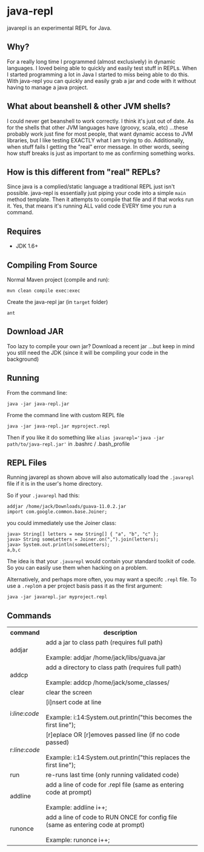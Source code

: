 java-repl
=========

javarepl is an experimental REPL for Java.

Why?
----

For a really long time I programmed (almost exclusively) in dynamic languages. I loved being able to quickly and easily test stuff in REPLs.
When I started programming a lot in Java I started to miss being able to do this. With java-repl you can quickly and easily grab a jar and code with it
without having to manage a java project.

What about beanshell & other JVM shells?
----------------------------------------

I could never get beanshell to work correctly. I think it's just out of date. As for the shells that other JVM languages have (groovy, scala, etc)
...these probably work just fine for most people, that want dynamic access to JVM libraries, but I like testing EXACTLY what I am trying to do. Additionally, when
stuff fails I getting the "real" error message. In other words, seeing how stuff breaks is just as important to me as confirming something works.


How is this different from "real" REPLs?
----------------------------------------

Since java is a complied/static language a traditional REPL just isn't possible. java-repl is essentially just piping your code into a simple `main` method template.
Then it attempts to compile that file and if that works run it. Yes, that means it's running ALL valid code EVERY time you run a command.



Requires
--------

* JDK 1.6+ 

Compiling From Source
---------------------

Normal Maven project (compile and run):

`mvn clean compile exec:exec`

Create the java-repl jar (in `target` folder)

`ant`

Download JAR
------------

Too lazy to compile your own jar? Download a recent jar ...but keep in mind you still need the JDK (since it will be compiling your code in the background)


Running
-------

From the command line:

`java -jar java-repl.jar`

Frome the command line with custom REPL file

`java -jar java-repl.jar myproject.repl`

Then if you like it do something like `alias javarepl='java -jar path/to/java-repl.jar'` in .bashrc / .bash_profile


REPL Files
----------

Running javarepl as shown above will also automatically load the `.javarepl` file if it is in the user's home directory.

So if your `.javarepl` had this:
```
addjar /home/jack/Downloads/guava-11.0.2.jar
import com.google.common.base.Joiner;
```

you could immediately use the Joiner class:
```
java> String[] letters = new String[] { "a", "b", "c" };
java> String someLetters = Joiner.on(",").join(letters);
java> System.out.println(someLetters);
a,b,c
```

The idea is that your `.javarepl` would contain your standard toolkit of code. So you can easily use them when hacking on a problem.

Alternatively, and perhaps more often, you may want a specifc `.repl` file. To use a `.repl`on a per project basis pass it as the first argument:

`java -jar javarepl.jar myproject.repl`

Commands
--------

<table>
  <tr>
    <th>command</th>
    <th>description</th>
  </tr>
  </tr>
  <tr>
    <td>addjar</td>
    <td>
        add a jar to class path (requires full path)
        <br><br>
        Example: addjar /home/jack/libs/guava.jar
    </td>
  </tr>
  <tr>
    <td>addcp</td>
    <td>
      add a directory to class path (requires full path)
      <br><br>
      Example: addcp /home/jack/some_classes/
    </td>
  </tr>
  <tr>
    <td>clear</td>
    <td>clear the screen</td>
  </tr>
  <tr>
    <td>i:<i>line</i>:<i>code</i></td>
    <td>
      [i]nsert code at line
      <br><br>
      Example: i:14:System.out.println("this becomes the first line");
    </td>
  </tr>
  <tr>
    <td>r:<i>line</i>:<i>code</i></td>
    <td>[r]eplace OR [r]emoves passed line (if no code passed)
        <br><br>
        Example: i:14:System.out.println("this replaces the first line");
    </td>
  </tr>
  <tr>
    <td>run</td>
    <td>re-runs last time (only running validated code)</td>
  </tr>
  <tr>
    <td>addline</td>
    <td>add a line of code for .repl file (same as entering code at prompt)
        <br><br>
        Example: addline i++;
    </td>
  </tr>
  <tr>
    <td>runonce</td>
    <td>add a line of code to RUN ONCE for config file (same as entering code at prompt)
        <br><br>
        Example: runonce i++;
    </td>
  </tr>
</table> 
